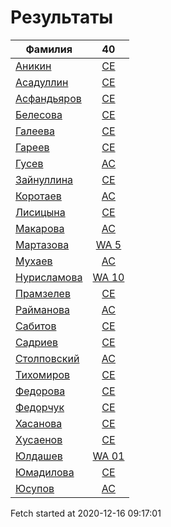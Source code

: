 # Результаты
Фамилия | 40
---|:---:
[Аникин](Аникин/README.md)  | [CE](Аникин/40.md)
[Асадуллин](Асадуллин/README.md)  | [CE](Асадуллин/40.md)
[Асфандьяров](Асфандьяров/README.md)  | [CE](Асфандьяров/40.md)
[Белесова](Белесова/README.md)  | [CE](Белесова/40.md)
[Галеева](Галеева/README.md)  | [CE](Галеева/40.md)
[Гареев](Гареев/README.md)  | [CE](Гареев/40.md)
[Гусев](Гусев/README.md)  | [AC](Гусев/40.md)
[Зайнуллина](Зайнуллина/README.md)  | [CE](Зайнуллина/40.md)
[Коротаев](Коротаев/README.md)  | [AC](Коротаев/40.md)
[Лисицына](Лисицына/README.md)  | [CE](Лисицына/40.md)
[Макарова](Макарова/README.md)  | [AC](Макарова/40.md)
[Мартазова](Мартазова/README.md)  | [WA 5](Мартазова/40.md)
[Мухаев](Мухаев/README.md)  | [AC](Мухаев/40.md)
[Нурисламова](Нурисламова/README.md)  | [WA 10](Нурисламова/40.md)
[Прамзелев](Прамзелев/README.md)  | [CE](Прамзелев/40.md)
[Райманова](Райманова/README.md)  | [AC](Райманова/40.md)
[Сабитов](Сабитов/README.md)  | [CE](Сабитов/40.md)
[Садриев](Садриев/README.md)  | [CE](Садриев/40.md)
[Столповский](Столповский/README.md)  | [AC](Столповский/40.md)
[Тихомиров](Тихомиров/README.md)  | [CE](Тихомиров/40.md)
[Федорова](Федорова/README.md)  | [CE](Федорова/40.md)
[Федорчук](Федорчук/README.md)  | [CE](Федорчук/40.md)
[Хасанова](Хасанова/README.md)  | [CE](Хасанова/40.md)
[Хусаенов](Хусаенов/README.md)  | [CE](Хусаенов/40.md)
[Юлдашев](Юлдашев/README.md)  | [WA 01](Юлдашев/40.md)
[Юмадилова](Юмадилова/README.md)  | [CE](Юмадилова/40.md)
[Юсупов](Юсупов/README.md)  | [AC](Юсупов/40.md)

Fetch started at 2020-12-16 09:17:01
